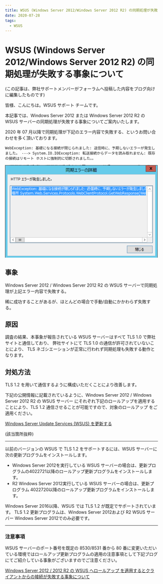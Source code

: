 ```yaml
---
title: WSUS (Windows Server 2012/Windows Server 2012 R2) の同期処理が失敗する事象について
date: 2020-07-28
tags:
  - WSUS
---
```

# WSUS (Windows Server 2012/Windows Server 2012 R2) の同期処理が失敗する事象について

(この記事は、弊社サポートメンバーがフォーラムへ投稿した内容をブログ向けに編集したものです)

皆様、こんにちは。WSUS サポート チームです。

本記事では、Windows Server 2012 または Windows Server 2012 R2 の WSUS サーバーの同期処理が失敗する事象についてご案内いたします。

2020 年 07 月以降で同期処理が下記のエラー内容で失敗する、というお問い合わせを多く頂いております。

```
WebException: 基礎になる接続が閉じられました: 送信時に、予期しないエラーが発生しました。 ---> System.IO.IOException: 転送接続からデータを読み取れません: 既存の接続はリモート ホストに強制的に切断されました。。
```

![HTTPエラーが発生しました](2020-07-28_01/2020-07-28_01_1.png)

## 事象
Windows Server 2012 / Windows Server 2012 R2 の WSUS サーバーで同期処理が上記エラー内容で失敗する。

稀に成功することがあるが、ほとんどの場合で手動/自動にかかわらず失敗する。

## 原因
調査の結果、本事象が報告されている WSUS サーバーはすべて TLS 1.0 で弊社サイトと通信しており、
弊社サイトにて TLS 1.0 の通信が許可されていないことにより、
TLS ネゴシエーションが正常に行われず同期処理も失敗する動作となります。

## 対処方法
TLS 1.2 を用いて通信するように構成いただくことにより改善します。

下記の公開情報に記載されているように、Windows Server 2012 / Windows Server 2012 R2 の WSUS サーバー
にそれぞれ下記のロールアップを適用することにより、TLS 1.2 通信させることが可能ですので、対象のロールアップ
をご適用ください。

[Windows Server Update Services (WSUS) を更新する](https://learn.microsoft.com/ja-jp/mem/configmgr/core/plan-design/security/enable-tls-1-2-server#bkmk_wsus)

(該当箇所抜粋)

---

以前のバージョンの WSUS で TLS 1.2 をサポートするには、WSUS サーバーに次の更新プログラムをインストールします。

- Windows Server 2012を実行している WSUS サーバーの場合は、更新プログラムの4022721以降のロールアップ更新プログラムをインストールします。
- R2 Windows Server 2012実行している WSUS サーバーの場合は、更新プログラム 4022720以降のロールアップ更新プログラムをインストールします。

Windows Server 2016以降、WSUS では TLS 1.2 が既定でサポートされています。 TLS 1.2 更新プログラムは、Windows Server 2012および R2 WSUS サーバー Windows Server 2012でのみ必要です。

---

### 注意事項

WSUS サーバーのポート番号を既定の 8530/8531 番から 80 番に変更いただいている環境ではロールアップ更新プログラムの適用の注意事項として下記ブログにてご紹介している事象がございますのでご注意ください。

[Windows Server 2012 / 2012 R2 の WSUS へロールアップ を適用するとクライアントからの接続が失敗する事象について](https://jpmem.github.io/blog/mecm/20200729_01/)
